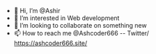 - 👋 Hi, I’m @Ashir
- 👀 I’m interested in Web development 
- 💞️ I’m looking to collaborate on something new
- 📫 How to reach me @Ashcoder666 -- Twitter/ https://ashcoder666.site/

<!---
Ashir-Littra/Ashir-Littra is a ✨ special ✨ repository because its `README.md` (this file) appears on your GitHub profile.
You can click the Preview link to take a look at your changes.
--->
